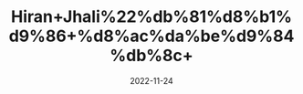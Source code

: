 ---
title: 'Hiran+Jhali%22%db%81%d8%b1%d9%86+%d8%ac%da%be%d9%84%db%8c+'
date: '2022-11-24' 
metatag: '' 
inventory: '0' 
draft: false 
# meta description 
shortDescripton: ''
description: 'Special+Items'
longdescription: ''
tags: ''
brand: ''
subCategory: ''
unit: '1 gm-Pk'
sellCount: '0'
featured: False
# product Price
price: '50.0'
# Product Short Description
shortDescription: ''
productID: 'F03B0D82-3C4A-ED11-996A-005056B3A416'
type: 'products'
category: 'Special+Items' 
thumnailproduct: 'https://eraconnect.blob.core.windows.net/product-images/aminsaddiquidawakhana/068a5042-2cc7-454e-9aa4-62e032e73162.webp' 
images:
  - image: 'https://eraconnect.blob.core.windows.net/product-images/aminsaddiquidawakhana/068a5042-2cc7-454e-9aa4-62e032e73162.webp'  
Variants:
---
